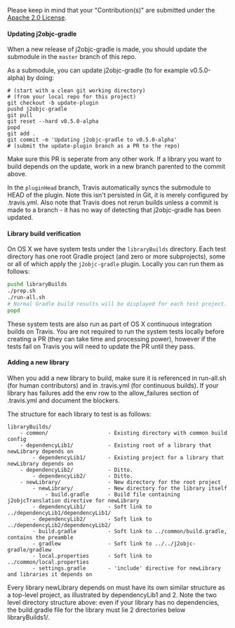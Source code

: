 Please keep in mind that your "Contribution(s)" are submitted under
the [Apache 2.0 License](LICENSE).

#### Updating j2objc-gradle
When a new release of j2objc-gradle is made, you should update the submodule
in the `master` branch of this repo.

As a submodule, you can update j2objc-gradle (to for example v0.5.0-alpha) by doing:

```shell
# (start with a clean git working directory)
# (from your local repo for this project)
git checkout -b update-plugin
pushd j2objc-gradle
git pull
git reset --hard v0.5.0-alpha
popd
git add .
git commit -m 'Updating j2objc-gradle to v0.5.0-alpha'
# (submit the update-plugin branch as a PR to the repo)
```

Make sure this PR is seperate from any other work.  If a library you want
to build depends on the update, work in a new branch parented to the commit
above.

In the `pluginHead` branch, Travis automatically syncs the submodule to
HEAD of the plugin.  Note this isn't persisted in Git, it is merely configured
by .travis.yml.  Also note that Travis does not rerun builds unless a commit
is made to a branch - it has no way of detecting that j2objc-gradle has
been updated.

#### Library build verification

On OS X we have system tests under the `libraryBuilds` directory.  Each test directory
has one root Gradle project (and zero or more subprojects), some or all of which apply the
`j2objc-gradle` plugin.  Locally you can run them as follows:

```sh
pushd libraryBuilds
./prep.sh
./run-all.sh
# Normal Gradle build results will be displayed for each test project.
popd
```

These system tests are also run as part of OS X continuous integration builds on Travis.
You are not required to run the system tests locally before creating a PR (they can take
time and processing power), however if the tests fail on Travis you will need to update
the PR until they pass.

#### Adding a new library

When you add a new library to build, make sure it is referenced in run-all.sh (for
human contributors) and in .travis.yml (for continuous builds). If your library has failures
add the env row to the allow_failures section of .travis.yml and document the blockers.

The structure for each library to test is as follows:

```
libraryBuilds/
    - common/                   - Existing directory with common build config
    - dependencyLib1/           - Existing root of a library that newLibrary depends on
        - dependencyLib1/       - Existing project for a library that newLibrary depends on
    - dependencyLib2/           - Ditto.
        - dependencyLib2/       - Ditto.
    - newLibrary/               - New directory for the root project
        - newLibrary/           - New directory for the library itself
            - build.gradle      - Build file containing j2objcTranslation directive for newLibrary
        - dependencyLib1/       - Soft link to ../dependencyLib1/dependencyLib1/
        - dependencyLib2/       - Soft link to ../dependencyLib2/dependencyLib2/
        - build.gradle          - Soft link to ../common/build.gradle, contains the preamble
        - gradlew               - Soft link to ../../j2objc-gradle/gradlew
        - local.properties      - Soft link to ../common/local.properties
        - settings.gradle       - 'include' directive for newLibrary and libraries it depends on
```

Every library newLibrary depends on must have its own similar structure as a top-level project,
as illustrated by dependencyLib1 and 2. Note the two level directory structure above: even if
your library has no dependencies, the build.gradle file for the library must lie 2 directories
below libraryBuilds1/.
